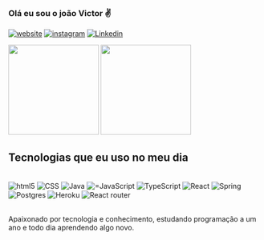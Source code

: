 ### Olá eu sou o joão Victor ✌️

[![website](https://img.shields.io/badge/website-000000?style=for-the-badge&logo=About.me&logoColor=white)](https://joao-website.netlify.app/)
[![instagram](https://img.shields.io/badge/Instagram-E4405F?style=for-the-badge&logo=instagram&logoColor=white)](https://www.instagram.com/joao_meneses204/)
[![Linkedin](https://img.shields.io/badge/LinkedIn-0077B5?style=for-the-badge&logo=linkedin&logoColor=white)](https://www.linkedin.com/in/jo%C3%A3o-meneses-8198501b6/)

<div>
    <img height='180px' src='https://github-readme-stats.vercel.app/api?username=joaomenesesbsb&show_icons=true&theme=merko'>
    <img height='180px' src='https://github-readme-stats.vercel.app/api/top-langs/?username=joaomenesesbsb&layout=compact&langs_count=16&theme=merko'>
</div>

## Tecnologias que eu uso no meu dia

<div style='display: inline_block' ><br/>
    <img align='center' alt='html5' src='https://img.shields.io/badge/HTML5-E34F26?style=for-the-badge&logo=html5&logoColor=white'>
    <img align='center' alt='CSS' src='https://img.shields.io/badge/CSS3-1572B6?style=for-the-badge&logo=css3&logoColor=white'>
    <img align='center' alt='Java' src='https://img.shields.io/badge/Java-ED8B00?style=for-the-badge&logo=openjdk&logoColor=white'>
    <img align='center' alt='=JavaScript' src='https://img.shields.io/badge/JavaScript-F7DF1E?style=for-the-badge&logo=javascript&logoColor=black'>
    <img align='center' alt='TypeScript' src='https://img.shields.io/badge/TypeScript-007ACC?style=for-the-badge&logo=typescript&logoColor=white'>
    <img align='center' alt='React' src='https://img.shields.io/badge/React-20232A?style=for-the-badge&logo=react&logoColor=61DAFB'>
    <img align='center' alt='Spring' src='https://img.shields.io/badge/Spring-6DB33F?style=for-the-badge&logo=spring&logoColor=white'>
    <img align='center' alt='Postgres' src='https://img.shields.io/badge/PostgreSQL-316192?style=for-the-badge&logo=postgresql&logoColor=white'>
    <img align='center' alt='Heroku' src='https://img.shields.io/badge/Heroku-430098?style=for-the-badge&logo=heroku&logoColor=white'>
    <img align='center' alt='React router' src='https://img.shields.io/badge/React_Router-CA4245?style=for-the-badge&logo=react-router&logoColor=white'>
</div><br/>

Apaixonado por tecnologia e conhecimento, estudando programação a um ano e todo dia aprendendo algo novo.



